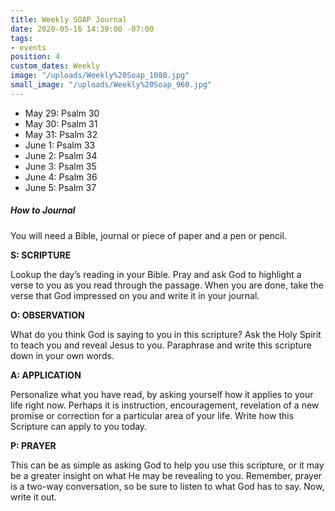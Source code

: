 ```yaml
---
title: Weekly SOAP Journal
date: 2020-05-16 14:39:00 -07:00
tags:
- events
position: 4
custom_dates: Weekly
image: "/uploads/Weekly%20Soap_1080.jpg"
small_image: "/uploads/Weekly%20Soap_960.jpg"
---
```


* May 29: Psalm 30
* May 30: Psalm 31
* May 31: Psalm 32 
* June 1: Psalm 33
* June 2: Psalm 34
* June 3: Psalm 35
* June 4: Psalm 36
* June 5: Psalm 37

##### How to Journal

You will need a Bible, journal or piece of paper and a pen or pencil.

**S: SCRIPTURE**

Lookup the day’s reading in your Bible. Pray and ask God to highlight a verse to you as you read through the passage. When you are done, take the verse that God impressed on you and write it in your journal.

**O: OBSERVATION**

What do you think God is saying to you in this scripture? Ask the Holy Spirit to teach you and reveal Jesus to you. Paraphrase and write this scripture down in your own words.

**A: APPLICATION**

Personalize what you have read, by asking yourself how it applies to your life right now. Perhaps it is instruction, encouragement, revelation of a new promise or correction for a particular area of your life. Write how this Scripture can apply to you today.

**P: PRAYER**

This can be as simple as asking God to help you use this scripture, or it may be a greater insight on what He may be revealing to you. Remember, prayer is a two-way conversation, so be sure to listen to what God has to say. Now, write it out.